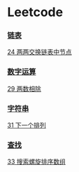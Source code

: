 # Leetcode
### [链表](/链表)  
[24 两两交换链表中节点](/链表/24.java)

### [数字运算](/数字运算)
[29 两数相除](/数字运算/29.java)

### [字符串](/字符串)
[31 下一个排列](/字符串/31.java)

### [查找](/查找)
[33 搜索螺旋排序数组](/查找/33.java)
